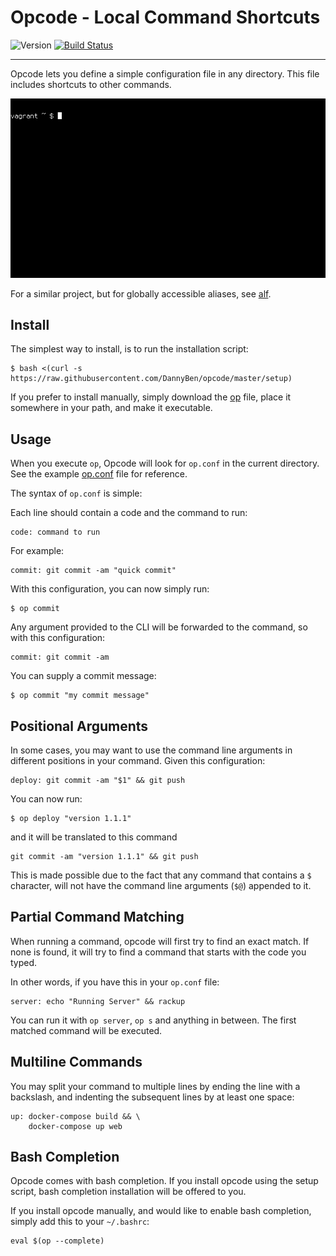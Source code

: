Opcode - Local Command Shortcuts
==================================================

![Version](https://img.shields.io/badge/version-0.4.1-blue.svg)
[![Build Status](https://travis-ci.com/DannyBen/opcode.svg?branch=master)](https://travis-ci.com/DannyBen/opcode)

---

Opcode lets you define a simple configuration file in any directory.
This file includes shortcuts to other commands.

![Demo](/demo.gif)

For a similar project, but for globally accessible aliases, see [alf][alf].


Install
--------------------------------------------------

The simplest way to install, is to run the installation script:

    $ bash <(curl -s https://raw.githubusercontent.com/DannyBen/opcode/master/setup)

If you prefer to install manually, simply download the [op](/op) file,
place it somewhere in your path, and make it executable.


Usage
--------------------------------------------------

When you execute `op`, Opcode will look for `op.conf` in the current 
directory. See the example [op.conf](op.conf) file for reference.

The syntax of `op.conf` is simple:

Each line should contain a code and the command to run:

    code: command to run

For example:

    commit: git commit -am "quick commit"

With this configuration, you can now simply run:

    $ op commit

Any argument provided to the CLI will be forwarded to the command, so with 
this configuration:

    commit: git commit -am

You can supply a commit message:

    $ op commit "my commit message"


Positional Arguments
--------------------------------------------------

In some cases, you may want to use the command line arguments in different
positions in your command. Given this configuration:

    deploy: git commit -am "$1" && git push

You can now run:

    $ op deploy "version 1.1.1"

and it will be translated to this command

    git commit -am "version 1.1.1" && git push

This is made possible due to the fact that any command that contains a `$`
character, will not have the command line arguments (`$@`) appended to it.


Partial Command Matching
--------------------------------------------------

When running a command, opcode will first try to find an exact match. If none
is found, it will try to find a command that starts with the code you typed.

In other words, if you have this in your `op.conf` file:

    server: echo "Running Server" && rackup

You can run it with `op server`, `op s` and anything in between. The first 
matched command will be executed.


Multiline Commands
--------------------------------------------------

You may split your command to multiple lines by ending the line with a
backslash, and indenting the subsequent lines by at least one space:

    up: docker-compose build && \
        docker-compose up web


Bash Completion
--------------------------------------------------

Opcode comes with bash completion. If you install opcode using the setup 
script, bash completion installation will be offered to you.

If you install opcode manually, and would like to enable bash completion, 
simply add this to your `~/.bashrc`:

    eval $(op --complete)





[alf]: https://github.com/dannyben/alf
